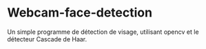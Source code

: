 # Webcam-face-detection

Un simple programme de détection de visage, utilisant opencv et le détecteur Cascade de Haar.
